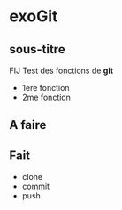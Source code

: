 # exoGit
## sous-titre
FIJ Test des fonctions de **git**


* 1ere fonction 
* 2me fonction

## A faire

## Fait

* clone
* commit
* push

